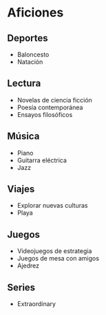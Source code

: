 # Aficiones

## Deportes
- Baloncesto
- Natación

## Lectura
- Novelas de ciencia ficción
- Poesía contemporánea
- Ensayos filosóficos

## Música
- Piano
- Guitarra eléctrica
- Jazz

## Viajes
- Explorar nuevas culturas
- Playa

## Juegos
- Videojuegos de estrategia
- Juegos de mesa con amigos
- Ajedrez

## Series
- Extraordinary
